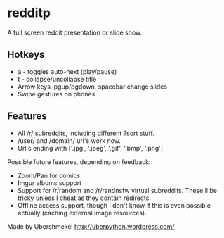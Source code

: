 redditp
=======

A full screen reddit presentation or slide show.

Hotkeys
-------

* a - toggles auto-next (play/pause)
* t - collapse/uncollapse title
* Arrow keys, pgup/pgdown, spacebar change slides
* Swipe gestures on phones

Features
--------

* All /r/ subreddits, including different ?sort stuff.
* /user/ and /domain/ url's work now.
* Url's ending with ['.jpg', '.jpeg', '.gif', '.bmp', '.png']

Possible future features, depending on feedback:
* Zoom/Pan for comics
* Imgur albums support
* Support for /r/random and /r/randnsfw virtual subreddits. These'll be tricky unless I cheat as they contain redirects.
* Offline access support, though I don't know if this is even possible actually (caching external image resources).

Made by Ubershmekel http://uberpython.wordpress.com/